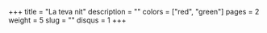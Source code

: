+++
title = "La teva nit"
description = ""
colors = ["red", "green"]
pages = 2
weight = 5
slug = ""
disqus = 1
+++
